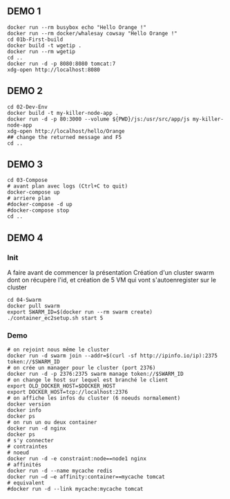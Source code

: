 ## DEMO 1

```
docker run --rm busybox echo "Hello Orange !"
docker run --rm docker/whalesay cowsay "Hello Orange !"
cd 01b-First-build
docker build -t wgetip .
docker run --rm wgetip
cd ..
docker run -d -p 8080:8080 tomcat:7
xdg-open http://localhost:8080
```

## DEMO 2

```
cd 02-Dev-Env
docker build -t my-killer-node-app .
docker run -d -p 80:3000 --volume ${PWD}/js:/usr/src/app/js my-killer-node-app
xdg-open http://localhost/hello/Orange
## change the returned message and F5
cd ..
```

## DEMO 3

```
cd 03-Compose
# avant plan avec logs (Ctrl+C to quit)
docker-compose up
# arriere plan
#docker-compose -d up
#docker-compose stop
cd ..
```

## DEMO 4

### Init
A faire avant de commencer la présentation
Création d'un cluster swarm dont on récupère l'id, et création de 5 VM qui vont s'autoenregister sur le cluster

```
cd 04-Swarm
docker pull swarm
export SWARM_ID=$(docker run --rm swarm create)
./container_ec2setup.sh start 5
```

### Demo

```
# on rejoint nous même le cluster
docker run -d swarm join --addr=$(curl -sf http://ipinfo.io/ip):2375 token://$SWARM_ID
# on crée un manager pour le cluster (port 2376)
docker run -d -p 2376:2375 swarm manage token://$SWARM_ID
# on change le host sur lequel est branché le client
export OLD_DOCKER_HOST=$DOCKER_HOST
export DOCKER_HOST=tcp://localhost:2376
# on affiche les infos du cluster (6 noeuds normalement)
docker version
docker info
docker ps
# on run un ou deux container
docker run -d nginx
docker ps
# s'y connecter
# contraintes
# noeud
docker run -d -e constraint:node==node1 nginx
# affinités
docker run -d --name mycache redis
docker run –d –e affinity:container==mycache tomcat
# equivalent
#docker run -d --link mycache:mycache tomcat
```
